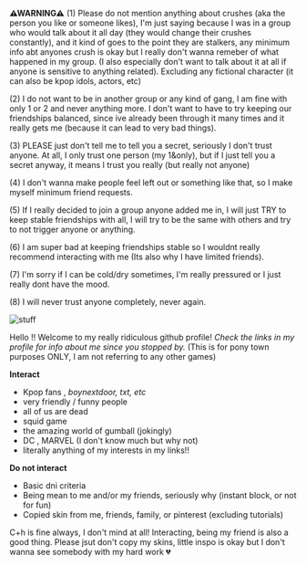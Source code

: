 **⚠WARNING⚠** (1) Please do not mention anything about crushes (aka the person you like or someone likes), I'm just saying because I was in a group who would talk about it all day (they would change their crushes constantly), and it kind of goes to the point they are stalkers, any minimum info abt anyones crush is okay but I really don't wanna remeber of what happened in my group. (I also especially don't want to talk about it at all if anyone is sensitive to anything related). Excluding any fictional character (it can also be kpop idols, actors, etc)

(2) I do not want to be in another group or any kind of gang, I am fine with only 1 or 2 and never anything more. I don't want to have to try keeping our friendships balanced, since ive already been through it many times and it really gets me (because it can lead to very bad things).

(3) PLEASE just don't tell me to tell you a secret, seriously I don't trust anyone. At all, I only trust one person (my 1&only), but if I just tell you a secret anyway, it means I trust you really (but really not anyone)

(4) I don't wanna make people feel left out or something like that, so I make myself minimum friend requests.

(5) If I really decided to join a group anyone added me in, I will just TRY to keep stable friendships with all, I will try to be the same with others and try to not trigger anyone or anything.

(6) I am super bad at keeping friendships stable so I wouldnt really recommend interacting with me (Its also why I have limited friends).

(7) I'm sorry if I can be cold/dry sometimes, I'm really pressured or I just really dont have the mood.

(8) I will never trust anyone completely, never again.

![stuff](https://i.pinimg.com/1200x/61/33/f4/6133f4d014af34b435adeb9b1f48466d.jpg)

Hello !! Welcome to my really ridiculous github profile! 
*Check the links in my profile for info about me since you stopped by.* (This is for pony town purposes ONLY, I am not referring to any other games)

**Interact**
- Kpop fans , *boynextdoor, txt, etc*
- very friendly / funny people
- all of us are dead
- squid game
- the amazing world of gumball (jokingly)
- DC , MARVEL (I don't know much but why not)
- literally anything of my interests in my links!!

**Do not interact**
- Basic dni criteria
- Being mean to me and/or my friends, seriously why (instant block, or not for fun)
- Copied skin from me, friends, family, or pinterest (excluding tutorials)

C+h is fine always, I don't mind at all! Interacting, being my friend is also a good thing. Please jsut don't copy my skins, little inspo is okay but I don't wanna see somebody with my hard work 💔
